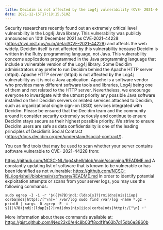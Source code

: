 ```yaml
---
title: Decidim is not affected by the Log4j vulnerability (CVE- 2021-44228)
date: 2021-12-15T17:18:15.510Z
---
```

Security researchers recently found out an extremely critical level vulnerability in the Log4j Java
library. This vulnerability was publicly announced on 10th December 2021 as CVE-2021-44228
(https://nvd.nist.gov/vuln/detail/CVE-2021-44228) and affects the web widely.
Decidim itself is not affected by this vulnerability because Decidim is written in the Ruby
programming language, not Java. This vulnerability concerns applications programmed in the Java
programming language that include a vulnerable version of the Log4j library.
Some Decidim administrators may prefer to run Decidim behind the Apache HTTP server (httpd).
Apache HTTP server (httpd) is not affected by the Log4j vulnerability as it is not a Java application.
Apache is a software vendor who provides many different software tools and libraries, Log4j being one
of them and not related to the HTTP server.
Nevertheless, we encourage everyone to investigate with the utmost priority any possible Java software
installed on their Decidim servers or related services attached to Decidim, such as organizational single
sign-on (SSO) services integrated with Decidim.
Please be ensured that the Decidim team and the community around it consider security extremely
seriously and continue to ensure Decidim stays secure as their highest possible priority. We strive to
ensure Decidim users are safe as data confidentiality is one of the leading principles of Decidim’s
Social Contract (https://docs.decidim.org/en/understand/social-contract/).

You can find tools that may be used to scan whether your server contains software vulnerable to CVE-
2021-44228 from:

https://github.com/NCSC-NL/log4shell/blob/main/scanning/README.md
A constantly updating list of software that is known to be vulnerable or has been identified as not
vulnerable:
https://github.com/NCSC-NL/log4shell/blob/main/software/README.md
In order to identify potential exploitation attempts or scans from your server logs, you may use the
following commands:


`sudo egrep -I -i -r '$({|%7B)jndi:(ldap[s]?|rmi|dns|nis|iiop|
corba|nds|http):/[^\n]+' /var/log
sudo find /var/log -name *.gz -print0 | xargs -0 zgrep -E -i '`\
`$({|%7B)jndi:(ldap[s]?|rmi|dns|nis|iiop|corba|nds|http):/[^\n]
+'`


More information about these commands available at:
https://gist.github.com/Neo23x0/e4c8b03ff8cdf1fa63b7d15db6e3860b